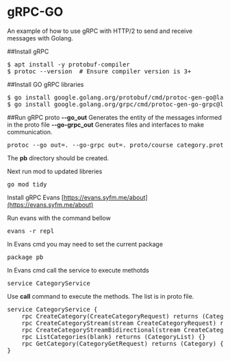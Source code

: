 # gRPC-GO

An example of how to use gRPC with HTTP/2 to send and receive messages with Golang.

##Install gRPC
<pre>
$ apt install -y protobuf-compiler
$ protoc --version  # Ensure compiler version is 3+
</pre>

##Install GO gRPC libraries
<pre>
$ go install google.golang.org/protobuf/cmd/protoc-gen-go@latest
$ go install google.golang.org/grpc/cmd/protoc-gen-go-grpc@latest
</pre>

##Run gRPC proto
**--go_out** Generates the entity of the messages informed in the proto file
**--go-grpc_out** Generates files and interfaces to make communication.
<pre>
protoc --go_out=. --go-grpc_out=. proto/course_category.proto
</pre>
The **pb** directory should be created.

Next run mod to updated libreries
<pre>
go mod tidy
</pre>

Install gRPC Evans 
[https://evans.syfm.me/about](https://evans.syfm.me/about)

Run evans with the command bellow
<pre>
evans -r repl
</pre>

In Evans cmd you may need to set the current package
<pre>
package pb
</pre>

In Evans cmd call the service to execute methotds
<pre>
service CategoryService
</pre>

Use **call** command to execute the methods. The list is in proto file.
<pre>
service CategoryService {
    rpc CreateCategory(CreateCategoryRequest) returns (Category) {}
    rpc CreateCategoryStream(stream CreateCategoryRequest) returns (CategoryList) {}
    rpc CreateCategoryStreamBidirectional(stream CreateCategoryRequest) returns (stream Category) {}
    rpc ListCategories(blank) returns (CategoryList) {}
    rpc GetCategory(CategoryGetRequest) returns (Category) {}
}
</pre>
